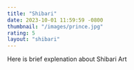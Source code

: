 ```yaml
---
title: "Shibari"
date: 2023-10-01 11:59:59 -0800
thumbnail: "/images/prince.jpg"
rating: 5
layout: "shibari"
---
```

Here is brief explenation about Shibari Art
